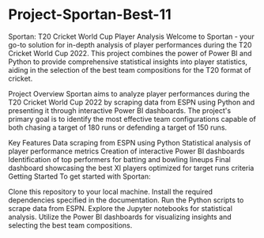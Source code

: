 # Project-Sportan-Best-11
Sportan: T20 Cricket World Cup Player Analysis
Welcome to Sportan - your go-to solution for in-depth analysis of player performances during the T20 Cricket World Cup 2022. This project combines the power of Power BI and Python to provide comprehensive statistical insights into player statistics, aiding in the selection of the best team compositions for the T20 format of cricket.

Project Overview
Sportan aims to analyze player performances during the T20 Cricket World Cup 2022 by scraping data from ESPN using Python and presenting it through interactive Power BI dashboards. The project's primary goal is to identify the most effective team configurations capable of both chasing a target of 180 runs or defending a target of 150 runs.

Key Features
Data scraping from ESPN using Python
Statistical analysis of player performance metrics
Creation of interactive Power BI dashboards
Identification of top performers for batting and bowling lineups
Final dashboard showcasing the best XI players optimized for target runs criteria
Getting Started
To get started with Sportan:

Clone this repository to your local machine.
Install the required dependencies specified in the documentation.
Run the Python scripts to scrape data from ESPN.
Explore the Jupyter notebooks for statistical analysis.
Utilize the Power BI dashboards for visualizing insights and selecting the best team compositions.
